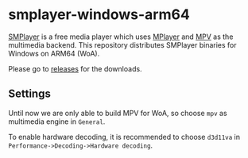 # smplayer-windows-arm64

[SMPlayer](https://www.smplayer.info/) is a free media player which uses [MPlayer](http://www.mplayerhq.hu/design7/info.html) and [MPV](https://mpv.io/) as the multimedia backend. This repository distributes SMPlayer binaries for Windows on ARM64 (WoA).

Please go to [releases](https://github.com/minnyres/smplayer-windows-arm64/releases) for the downloads.

## Settings
Until now we are only able to build MPV for WoA, so choose `mpv` as multimedia engine in `General`.

To enable hardware decoding, it is recommended to choose `d3d11va` in `Performance->Decoding->Hardware decoding`.
